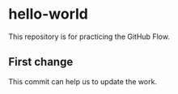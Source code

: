 # hello-world
This repository is for practicing the GitHub Flow.
## First change
This commit can help us to update the work.
